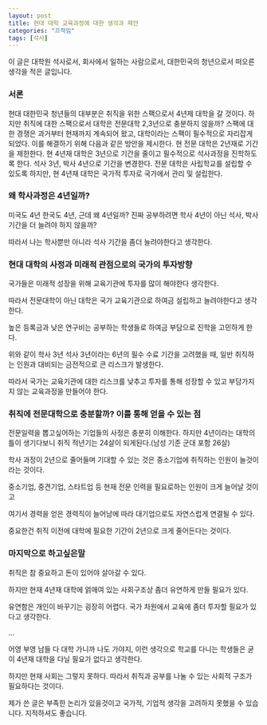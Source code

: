 ```yaml
---
layout: post
title: 현대 대학 교육과정에 대한 생각과 제안
categories: "끄적임"
tags: [석사]
---
```


이 글은 대학원 석사로서, 회사에서 일하는 사람으로서, 대한민국의 청년으로서 떠오른 생각을 적은 글입니다.

### 서론

현대 대한민국 청년들의 대부분은 취직을 위한 스팩으로서 4년제 대학을 갈 것이다. 
하지만 취직에 대한 스팩으로서 대학은 전문대학 2,3년으로 충분하지 않을까? 
스팩에 대한 경쟁은 과거부터 현재까지 계속되어 왔고, 대학이라는 스팩이 필수적으로 자리잡게 되었다. 
이를 해결하기 위해 다음과 같은 방안을 제시한다. 현 전문 대학은 2년재로 기간을 제한한다. 
현 4년재 대학은 3년으로 기간을 줄이고 필수적으로 석사과정을 진학하도록 한다. 
석사 3년, 박사 4년으로 기간을 변경한다. 
전문 대학은 사립학교를 설립할 수 있도록 하지만, 현 4년재 대학은 국가적 투자로 국가에서 관리 및 설립한다.

### 왜 학사과정은 4년일까?

미국도 4년 한국도 4년, 근데 왜 4년일까? 진짜 공부하려면 학사 4년이 아닌 석사, 박사 기간을 더 늘려야 하지 않을까?

따라서 나는 학사뿐만 아니라 석사 기간을 좀더 늘려야한다고 생각한다.

### 현대 대학의 사정과 미래적 관점으로의 국가의 투자방향

국가들은 미래적 성장을 위해 교육기관에 투자를 많이 해야한다 생각한다. 

따라서 전문대학이 아닌 대학은 국가 교육기관으로 하여금 설립하고 늘려야한다고 생각한다.

높은 등록금과 낮은 연구비는 공부하는 학생들로 하여금 부담으로 진학을 고민하게 한다.

위와 같이 학사 3년 석사 3년이라는 6년의 필수 수료 기간을 고려했을 때, 일반 취직하는 인원과 대비되는 금전적으로 큰 리스크가 발생한다.

따라서 국가는 교육기관에 대한 리스크를 낮추고 투자를 통해 성장할 수 있고 부담가지지 않는 교육과정을 만들어야 한다.

### 취직에 전문대학으로 충분할까? 이를 통해 얻을 수 있는 점

전문일력을 뽑고싶어하는 기업들의 사정은 충분히 이해한다. 하지만 4년이라는 대학의 틀이 생기다보니 취직 적년기는 24살이 되게된다.(남성 기준 군대 포함 26살)

학사 과정이 2년으로 줄어들며 기대할 수 있는 것은 중소기업에 취직하는 인원이 늘것이라는 것이다.

중소기업, 중견기업, 스타트업 등 현재 전문 인력을 필요로하는 인원이 크게 늘어날 것이고

여기서 경력을 얻은 경력직이 늘어남에 따라 대기업으로도 자연스럽게 연결될 수 있다.

중요한건 취직 이전에 대학에 필요한 기간이 2년으로 크게 줄어든다는 것이다.

### 마지막으로 하고싶은말

취직은 참 중요하고 돈이 있어야 살아갈 수 있다.

하지만 현재 4년재 대학에 얽매여 있는 사회구조상 좀더 유연하게 만들 필요가 있다.

유연함은 개인이 바꾸기는 굉장히 어렵다. 국가 차원에서 교육에 좀더 투자할 필요가 있다고 생각한다.

...

어영 부영 남들 다 대학 가니까 나도 가야지, 이런 생각으로 학교를 다니는 학생들은 굳이 4년재 대학을 다닐 필요가 없다고 생각한다.

하지만 현재 사회는 그렇지 못하다. 따라서 취직과 공부를 나눌 수 있는 사회적 구조가 필요하다는 것이다.

제가 쓴 글은 부족한 논리가 있을것이고 국가적, 기업적 생각을 고려하지 못했을 수 있습니다. 지적하셔도 좋습니다.
